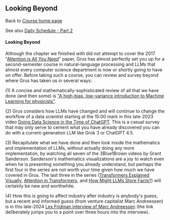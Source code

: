 ## Looking Beyond

Back to [Course home page](./index.html)

See also [Daily Schedule - Part 2](./daily_schedule_part2.html)

#### Looking Beyond

Although the chapter we finished with did not attempt to cover the 2017 "[Attention is All You Need](https://arxiv.org/abs/1706.03762)" paper, Grus has almost perfectly set you up for a second-semester course in natural-language processing and LLMs that almost every computer science department is now or shortly going to have on offer. Before taking such a course, you can review and survey beyond where Grus has taken us in several ways:

(1) A concise and mathematically-sophisticated review of all that we have done (and then some) is ["A high-bias, low-variance introduction to Machine Learning for physicists"](./references/MachineLearningForPhysicists.pdf).

(2) Grus considers how LLMs have changed and will continue to change the workflow of a data scientist starting at the 15:00 mark in this late-2023 video [Doing Data Science in the Time of ChatGPT](https://youtu.be/oyV81rnLSJc?t=900). This is a casual survey that may only serve to cement what you have already discovered you can do with a current-generation LLM like Grok 3 or ChatGPT 4.5.

(3) Recapitulate what we have done and then look inside the mathematics and implementation of LLMs, without actually doing any more implementation, by watching all seven of the 3Blue1Brown videos by Grant Sanderson. Sanderson's mathematics visualizations are a joy to watch even when he is presenting something you already understand, but perhaps the first four in the series are not worth your time given how much we have covered in Grus. The last three in the series ([Transformers Explained Visually](https://youtu.be/wjZofJX0v4M), [Attention in Transformers](https://youtu.be/eMlx5fFNoYc), and [How Might LLMs Store Facts?](https://youtu.be/9-Jl0dxWQs8)) will certainly be new and worthwhile. 

(4) How this is going to affect industry after industry is anybody's guess, but a recent and informed guess (from venture capitalist Marc Andreessen) is in this late-2024 [Lex Fridman interview of Marc Andreessen](https://youtu.be/OHWnPOKh_S0?feature=shared&t=11849) (the link deliberately jumps you to a point over three hours into the interview).
